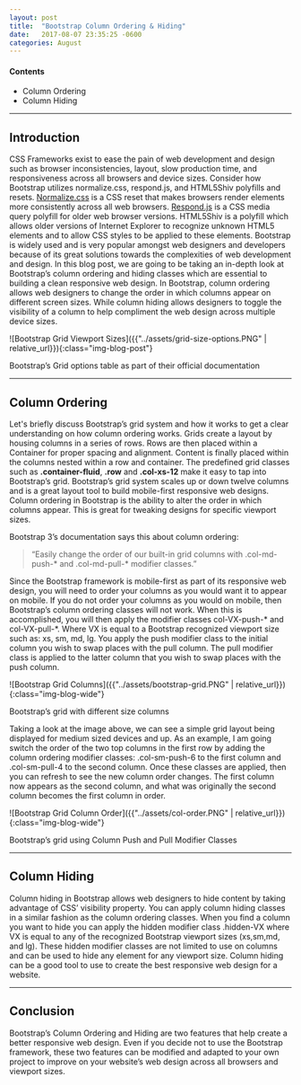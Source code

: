 ```yaml
---
layout: post
title:  "Bootstrap Column Ordering & Hiding"
date:   2017-08-07 23:35:25 -0600
categories: August
---
```



#### Contents
* Column Ordering
* Column Hiding


****

## Introduction
CSS Frameworks exist to ease the pain of web development and design such as browser inconsistencies, layout, slow production time, and responsiveness across all browsers and device sizes. Consider how Bootstrap utilizes normalize.css, respond.js, and HTML5Shiv polyfills and resets. [Normalize.css](http://necolas.github.io/normalize.css/) is a CSS reset that makes browsers render elements more consistently across all web browsers. [Respond.js](https://cdnjs.com/libraries/respond.js/) is a CSS media query polyfill for older web browser versions. HTML5Shiv is a polyfill which allows older versions of Internet Explorer to recognize unknown HTML5 elements and to allow CSS styles to be applied to these elements. Bootstrap is widely used and is very popular amongst web designers and developers because of its great solutions towards the complexities of web development and design. In this blog post, we are going to be taking an in-depth look at Bootstrap’s column ordering and hiding classes which are essential to building a clean responsive web design. In Bootstrap, column ordering allows web designers to change the order in which columns appear on different screen sizes. While column hiding allows designers to toggle the visibility of a column to help compliment the web design across multiple device sizes.

![Bootstrap Grid Viewport Sizes]({{"../assets/grid-size-options.PNG" | relative_url}}){:class="img-blog-post"}
<div class="text-center blog-caption">
Bootstrap’s Grid options table as part of their official documentation
</div>

****

## Column Ordering
Let's briefly discuss Bootstrap’s grid system and how it works to get a clear understanding on how column ordering works. Grids create a layout by housing columns in a series of rows. Rows are then placed within a Container for proper spacing and alignment. Content is finally placed within the columns nested within a row and container. The predefined grid classes such as <b>.container-fluid</b>, <b>.row</b> and <b>.col-xs-12</b> make it easy to tap into Bootstrap’s grid. Bootstrap’s grid system scales up or down twelve columns and is a great layout tool to build mobile-first responsive web designs. Column ordering in Bootstrap is the ability to alter the order in which columns appear. This is great for tweaking designs for specific viewport sizes.

Bootstrap 3’s documentation says this about column ordering: 

<blockquote>
“Easily change the order of our built-in grid columns with .col-md-push-* and .col-md-pull-* modifier classes.”
</blockquote>

Since the Bootstrap framework is mobile-first as part of its responsive web design, you will need to order your columns as you would want it to appear on mobile. If you do not order your columns as you would on mobile, then Bootstrap’s column ordering classes will not work. When this is accomplished, you will then apply the modifier classes col-VX-push-* and col-VX-pull-*. Where VX is equal to a Bootstrap recognized viewport size such as: xs, sm, md, lg. You apply the push modifier class to the initial column you wish to swap places with the pull column. The pull modifier class is applied to the latter column that you wish to swap places with the push column. 

![Bootstrap Grid Columns]({{"../assets/bootstrap-grid.PNG" | relative_url}}){:class="img-blog-wide"}
<div class="text-center blog-caption">
Bootstrap’s grid with different size columns
</div>

Taking a look at the image above, we can see a simple grid layout being displayed for medium sized devices and up. As an example, I am going switch the order of the two top columns in the first row by adding the column ordering modifier classes: .col-sm-push-6 to the first column and .col-sm-pull-4 to the second column. Once these classes are applied, then you can refresh to see the new column order changes. The first column now appears as the second column, and what was originally the second column becomes the first column in order. 

![Bootstrap Grid Column Order]({{"../assets/col-order.PNG" | relative_url}}){:class="img-blog-wide"}
<div class="text-center blog-caption">
Bootstrap’s grid using Column Push and Pull Modifier Classes
</div>

****

## Column Hiding 
Column hiding in Bootstrap allows web designers to hide content by taking advantage of CSS’ visibility property. You can apply column hiding classes in a similar fashion as the column ordering classes. When you find a column you want to hide you can apply the hidden modifier class .hidden-VX where VX is equal to any of the recognized Bootstrap viewport sizes (xs,sm,md, and lg). These hidden modifier classes are not limited to use on columns and can be used to hide any element for any viewport size. Column hiding can be a good tool to use to create the best responsive web design for a website. 

****

## Conclusion
Bootstrap’s Column Ordering and Hiding are two features that help create a better responsive web design. Even if you decide not to use the Bootstrap framework, these two features can be modified and adapted to your own project to improve on your website’s web design across all browsers and viewport sizes.  